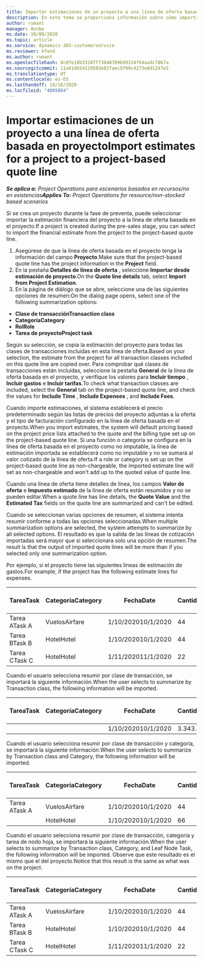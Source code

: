 ```yaml
---
title: Importar estimaciones de un proyecto a una línea de oferta basada en proyecto
description: En este tema se proporciona información sobre cómo importar estimaciones de un proyecto a una línea de presupuesto.
author: rumant
manager: Annbe
ms.date: 10/09/2020
ms.topic: article
ms.service: dynamics-365-customerservice
ms.reviewer: kfend
ms.author: rumant
ms.openlocfilehash: 8c0fe18b33207f73848709b99334f64aadc7867a
ms.sourcegitcommit: 11a61db54119503e82faec5f99c4273e8d1247e5
ms.translationtype: HT
ms.contentlocale: es-ES
ms.lasthandoff: 10/16/2020
ms.locfileid: "4085064"
---
```

# <a name="import-estimates-for-a-project-to-a-project-based-quote-line"></a><span data-ttu-id="ef880-103">Importar estimaciones de un proyecto a una línea de oferta basada en proyecto</span><span class="sxs-lookup"><span data-stu-id="ef880-103">Import estimates for a project to a project-based quote line</span></span>

<span data-ttu-id="ef880-104">_**Se aplica a:** Project Operations para escenarios basados en recursos/no en existencias_</span><span class="sxs-lookup"><span data-stu-id="ef880-104">_**Applies To:** Project Operations for resource/non-stocked based scenarios_</span></span>


<span data-ttu-id="ef880-105">Si se crea un proyecto durante la fase de preventa, puede seleccionar importar la estimación financiera del proyecto a la línea de oferta basada en el proyecto.</span><span class="sxs-lookup"><span data-stu-id="ef880-105">If a project is created during the pre-sales stage, you can select to import the financial estimate from the project to the project-based quote line.</span></span>

1. <span data-ttu-id="ef880-106">Asegúrese de que la línea de oferta basada en el proyecto tenga la información del campo **Proyecto**.</span><span class="sxs-lookup"><span data-stu-id="ef880-106">Make sure that the project-based quote line has the project information in the **Project** field.</span></span>
2. <span data-ttu-id="ef880-107">En la pestaña **Detalles de línea de oferta** , seleccione **Importar desde estimación de proyecto**.</span><span class="sxs-lookup"><span data-stu-id="ef880-107">On the **Quote line details** tab, select **Import from Project Estimation**.</span></span>
3. <span data-ttu-id="ef880-108">En la página de diálogo que se abre, seleccione una de las siguientes opciones de resumen:</span><span class="sxs-lookup"><span data-stu-id="ef880-108">On the dialog page opens, select one of the following summarization options:</span></span>

  - <span data-ttu-id="ef880-109">**Clase de transacción**</span><span class="sxs-lookup"><span data-stu-id="ef880-109">**Transaction class**</span></span>
  - <span data-ttu-id="ef880-110">**Categoría**</span><span class="sxs-lookup"><span data-stu-id="ef880-110">**Category**</span></span>
  - <span data-ttu-id="ef880-111">**Rol**</span><span class="sxs-lookup"><span data-stu-id="ef880-111">**Role**</span></span> 
  - <span data-ttu-id="ef880-112">**Tarea de proyecto**</span><span class="sxs-lookup"><span data-stu-id="ef880-112">**Project task**</span></span>

<span data-ttu-id="ef880-113">Según su selección, se copia la estimación del proyecto para todas las clases de transacciones incluidas en esta línea de oferta.</span><span class="sxs-lookup"><span data-stu-id="ef880-113">Based on your selection, the estimate from the project for all transaction classes included on this quote line are copied over.</span></span> <span data-ttu-id="ef880-114">Para comprobar qué clases de transacciones están incluidas, seleccione la pestaña **General** de la línea de oferta basada en el proyecto, y verifique los valores para **Incluir tiempo** , **Incluir gastos** e **Incluir tarifas**.</span><span class="sxs-lookup"><span data-stu-id="ef880-114">To check what transaction classes are included, select the **General** tab on the project-based quote line, and check the values for **Include Time** , **Include Expenses** , and **Include Fees**.</span></span>

<span data-ttu-id="ef880-115">Cuando importe estimaciones, el sistema establecerá el precio predeterminado según las listas de precios del proyecto adjuntas a la oferta y el tipo de facturación configurado en la línea de oferta basada en el proyecto.</span><span class="sxs-lookup"><span data-stu-id="ef880-115">When you import estimates, the system will default pricing based on the project price lists attached to the quote and the billing type set up on the project-based quote line.</span></span> <span data-ttu-id="ef880-116">Si una función o categoría se configura en la línea de oferta basada en el proyecto como no imputable, la línea de estimación importada se establecerá como no imputable y no se sumará al valor cotizado de la línea de oferta.</span><span class="sxs-lookup"><span data-stu-id="ef880-116">If a role or category is set up on the project-based quote line as non-chargeable, the imported estimate line will set as non-chargeable and won't add up to the quoted value of quote line.</span></span>

<span data-ttu-id="ef880-117">Cuando una línea de oferta tiene detalles de línea, los campos **Valor de oferta** e **Impuesto estimado** de la línea de oferta están resumidos y no se pueden editar.</span><span class="sxs-lookup"><span data-stu-id="ef880-117">When a quote line has line details, the **Quote Value** and the **Estimated Tax** fields on the quote line are summarized and can't be edited.</span></span>

<span data-ttu-id="ef880-118">Cuando se seleccionan varias opciones de resumen, el sistema intenta resumir conforme a todas las opciones seleccionadas.</span><span class="sxs-lookup"><span data-stu-id="ef880-118">When multiple summarization options are selected, the system attempts to summarize by all selected options.</span></span> <span data-ttu-id="ef880-119">El resultado es que la salida de las líneas de cotización importadas será mayor que si seleccionara solo una opción de resumen.</span><span class="sxs-lookup"><span data-stu-id="ef880-119">The result is that the output of imported quote lines will be more than if you selected only one summarization option.</span></span>

<span data-ttu-id="ef880-120">Por ejemplo, si el proyecto tiene las siguientes líneas de estimación de gastos.</span><span class="sxs-lookup"><span data-stu-id="ef880-120">For example, if the project has the following estimate lines for expenses.</span></span>

| <span data-ttu-id="ef880-121">Tarea</span><span class="sxs-lookup"><span data-stu-id="ef880-121">Task</span></span> | <span data-ttu-id="ef880-122">Categoría</span><span class="sxs-lookup"><span data-stu-id="ef880-122">Category</span></span> | <span data-ttu-id="ef880-123">Fecha</span><span class="sxs-lookup"><span data-stu-id="ef880-123">Date</span></span> | <span data-ttu-id="ef880-124">Cantidad</span><span class="sxs-lookup"><span data-stu-id="ef880-124">Quantity</span></span> | <span data-ttu-id="ef880-125">Precio unitario</span><span class="sxs-lookup"><span data-stu-id="ef880-125">Unit price</span></span> | <span data-ttu-id="ef880-126">Importe</span><span class="sxs-lookup"><span data-stu-id="ef880-126">Amount</span></span> |
| --- | --- | --- | --- | --- | --- |
| <span data-ttu-id="ef880-127">Tarea A</span><span class="sxs-lookup"><span data-stu-id="ef880-127">Task A</span></span> | <span data-ttu-id="ef880-128">Vuelos</span><span class="sxs-lookup"><span data-stu-id="ef880-128">Airfare</span></span> | <span data-ttu-id="ef880-129">1/10/2020</span><span class="sxs-lookup"><span data-stu-id="ef880-129">10/1/2020</span></span> | <span data-ttu-id="ef880-130">4</span><span class="sxs-lookup"><span data-stu-id="ef880-130">4</span></span> | <span data-ttu-id="ef880-131">400</span><span class="sxs-lookup"><span data-stu-id="ef880-131">400</span></span> | <span data-ttu-id="ef880-132">1600</span><span class="sxs-lookup"><span data-stu-id="ef880-132">1600</span></span> |
| <span data-ttu-id="ef880-133">Tarea B</span><span class="sxs-lookup"><span data-stu-id="ef880-133">Task B</span></span> | <span data-ttu-id="ef880-134">Hotel</span><span class="sxs-lookup"><span data-stu-id="ef880-134">Hotel</span></span> | <span data-ttu-id="ef880-135">1/10/2020</span><span class="sxs-lookup"><span data-stu-id="ef880-135">10/1/2020</span></span> | <span data-ttu-id="ef880-136">4</span><span class="sxs-lookup"><span data-stu-id="ef880-136">4</span></span> | <span data-ttu-id="ef880-137">200</span><span class="sxs-lookup"><span data-stu-id="ef880-137">200</span></span> | <span data-ttu-id="ef880-138">800</span><span class="sxs-lookup"><span data-stu-id="ef880-138">800</span></span> |
| <span data-ttu-id="ef880-139">Tarea C</span><span class="sxs-lookup"><span data-stu-id="ef880-139">Task C</span></span> | <span data-ttu-id="ef880-140">Hotel</span><span class="sxs-lookup"><span data-stu-id="ef880-140">Hotel</span></span> | <span data-ttu-id="ef880-141">1/11/2020</span><span class="sxs-lookup"><span data-stu-id="ef880-141">11/1/2020</span></span> | <span data-ttu-id="ef880-142">2</span><span class="sxs-lookup"><span data-stu-id="ef880-142">2</span></span> | <span data-ttu-id="ef880-143">200</span><span class="sxs-lookup"><span data-stu-id="ef880-143">200</span></span> | <span data-ttu-id="ef880-144">400</span><span class="sxs-lookup"><span data-stu-id="ef880-144">400</span></span> |

<span data-ttu-id="ef880-145">Cuando el usuario selecciona resumir por clase de transacción, se importará la siguiente información.</span><span class="sxs-lookup"><span data-stu-id="ef880-145">When the user selects to summarize by Transaction class, the following information will be imported.</span></span>

| <span data-ttu-id="ef880-146">Tarea</span><span class="sxs-lookup"><span data-stu-id="ef880-146">Task</span></span> | <span data-ttu-id="ef880-147">Categoría</span><span class="sxs-lookup"><span data-stu-id="ef880-147">Category</span></span> | <span data-ttu-id="ef880-148">Fecha</span><span class="sxs-lookup"><span data-stu-id="ef880-148">Date</span></span> | <span data-ttu-id="ef880-149">Cantidad</span><span class="sxs-lookup"><span data-stu-id="ef880-149">Quantity</span></span> | <span data-ttu-id="ef880-150">Precio unitario</span><span class="sxs-lookup"><span data-stu-id="ef880-150">Unit price</span></span> | <span data-ttu-id="ef880-151">Importe</span><span class="sxs-lookup"><span data-stu-id="ef880-151">Amount</span></span> |
| --- | --- | --- | --- | --- | --- |
| | | <span data-ttu-id="ef880-152">1/10/2020</span><span class="sxs-lookup"><span data-stu-id="ef880-152">10/1/2020</span></span> | <span data-ttu-id="ef880-153">3.34</span><span class="sxs-lookup"><span data-stu-id="ef880-153">3.34</span></span> | <span data-ttu-id="ef880-154">840</span><span class="sxs-lookup"><span data-stu-id="ef880-154">840</span></span> | <span data-ttu-id="ef880-155">2800</span><span class="sxs-lookup"><span data-stu-id="ef880-155">2800</span></span> |

<span data-ttu-id="ef880-156">Cuando el usuario selecciona resumir por clase de transacción y categoría, se importará la siguiente información.</span><span class="sxs-lookup"><span data-stu-id="ef880-156">When the user selects to summarize by Transaction class and Category, the following information will be imported.</span></span>

| <span data-ttu-id="ef880-157">Tarea</span><span class="sxs-lookup"><span data-stu-id="ef880-157">Task</span></span> | <span data-ttu-id="ef880-158">Categoría</span><span class="sxs-lookup"><span data-stu-id="ef880-158">Category</span></span> | <span data-ttu-id="ef880-159">Fecha</span><span class="sxs-lookup"><span data-stu-id="ef880-159">Date</span></span> | <span data-ttu-id="ef880-160">Cantidad</span><span class="sxs-lookup"><span data-stu-id="ef880-160">Quantity</span></span> | <span data-ttu-id="ef880-161">Precio unitario</span><span class="sxs-lookup"><span data-stu-id="ef880-161">Unit price</span></span> | <span data-ttu-id="ef880-162">Importe</span><span class="sxs-lookup"><span data-stu-id="ef880-162">Amount</span></span> |
| --- | --- | --- | --- | --- | --- |
| <span data-ttu-id="ef880-163">Tarea A</span><span class="sxs-lookup"><span data-stu-id="ef880-163">Task A</span></span> | <span data-ttu-id="ef880-164">Vuelos</span><span class="sxs-lookup"><span data-stu-id="ef880-164">Airfare</span></span> | <span data-ttu-id="ef880-165">1/10/2020</span><span class="sxs-lookup"><span data-stu-id="ef880-165">10/1/2020</span></span> | <span data-ttu-id="ef880-166">4</span><span class="sxs-lookup"><span data-stu-id="ef880-166">4</span></span> | <span data-ttu-id="ef880-167">400</span><span class="sxs-lookup"><span data-stu-id="ef880-167">400</span></span> | <span data-ttu-id="ef880-168">1600</span><span class="sxs-lookup"><span data-stu-id="ef880-168">1600</span></span> |
| | <span data-ttu-id="ef880-169">Hotel</span><span class="sxs-lookup"><span data-stu-id="ef880-169">Hotel</span></span> | <span data-ttu-id="ef880-170">1/10/2020</span><span class="sxs-lookup"><span data-stu-id="ef880-170">10/1/2020</span></span> | <span data-ttu-id="ef880-171">6</span><span class="sxs-lookup"><span data-stu-id="ef880-171">6</span></span> | <span data-ttu-id="ef880-172">200</span><span class="sxs-lookup"><span data-stu-id="ef880-172">200</span></span> | <span data-ttu-id="ef880-173">1200</span><span class="sxs-lookup"><span data-stu-id="ef880-173">1200</span></span> |

<span data-ttu-id="ef880-174">Cuando el usuario selecciona resumir por clase de transacción, categoría y tarea de nodo hoja, se importará la siguiente información.</span><span class="sxs-lookup"><span data-stu-id="ef880-174">When the user selects to summarize by Transaction class, Category, and Leaf Node Task, the following information will be imported.</span></span> <span data-ttu-id="ef880-175">Observe que este resultado es el mismo que el del proyecto.</span><span class="sxs-lookup"><span data-stu-id="ef880-175">Notice that this result is the same as what was on the project.</span></span>

| <span data-ttu-id="ef880-176">Tarea</span><span class="sxs-lookup"><span data-stu-id="ef880-176">Task</span></span> | <span data-ttu-id="ef880-177">Categoría</span><span class="sxs-lookup"><span data-stu-id="ef880-177">Category</span></span> | <span data-ttu-id="ef880-178">Fecha</span><span class="sxs-lookup"><span data-stu-id="ef880-178">Date</span></span> | <span data-ttu-id="ef880-179">Cantidad</span><span class="sxs-lookup"><span data-stu-id="ef880-179">Quantity</span></span> | <span data-ttu-id="ef880-180">Precio unitario</span><span class="sxs-lookup"><span data-stu-id="ef880-180">Unit price</span></span> | <span data-ttu-id="ef880-181">Importe</span><span class="sxs-lookup"><span data-stu-id="ef880-181">Amount</span></span> |
| --- | --- | --- | --- | --- | --- |
| <span data-ttu-id="ef880-182">Tarea A</span><span class="sxs-lookup"><span data-stu-id="ef880-182">Task A</span></span> | <span data-ttu-id="ef880-183">Vuelos</span><span class="sxs-lookup"><span data-stu-id="ef880-183">Airfare</span></span> | <span data-ttu-id="ef880-184">1/10/2020</span><span class="sxs-lookup"><span data-stu-id="ef880-184">10/1/2020</span></span> | <span data-ttu-id="ef880-185">4</span><span class="sxs-lookup"><span data-stu-id="ef880-185">4</span></span> | <span data-ttu-id="ef880-186">400</span><span class="sxs-lookup"><span data-stu-id="ef880-186">400</span></span> | <span data-ttu-id="ef880-187">1600</span><span class="sxs-lookup"><span data-stu-id="ef880-187">1600</span></span> |
| <span data-ttu-id="ef880-188">Tarea B</span><span class="sxs-lookup"><span data-stu-id="ef880-188">Task B</span></span> | <span data-ttu-id="ef880-189">Hotel</span><span class="sxs-lookup"><span data-stu-id="ef880-189">Hotel</span></span> | <span data-ttu-id="ef880-190">1/10/2020</span><span class="sxs-lookup"><span data-stu-id="ef880-190">10/1/2020</span></span> | <span data-ttu-id="ef880-191">4</span><span class="sxs-lookup"><span data-stu-id="ef880-191">4</span></span> | <span data-ttu-id="ef880-192">200</span><span class="sxs-lookup"><span data-stu-id="ef880-192">200</span></span> | <span data-ttu-id="ef880-193">800</span><span class="sxs-lookup"><span data-stu-id="ef880-193">800</span></span> |
| <span data-ttu-id="ef880-194">Tarea C</span><span class="sxs-lookup"><span data-stu-id="ef880-194">Task C</span></span> | <span data-ttu-id="ef880-195">Hotel</span><span class="sxs-lookup"><span data-stu-id="ef880-195">Hotel</span></span> | <span data-ttu-id="ef880-196">1/11/2020</span><span class="sxs-lookup"><span data-stu-id="ef880-196">11/1/2020</span></span> | <span data-ttu-id="ef880-197">2</span><span class="sxs-lookup"><span data-stu-id="ef880-197">2</span></span> | <span data-ttu-id="ef880-198">200</span><span class="sxs-lookup"><span data-stu-id="ef880-198">200</span></span> | <span data-ttu-id="ef880-199">400</span><span class="sxs-lookup"><span data-stu-id="ef880-199">400</span></span> |
